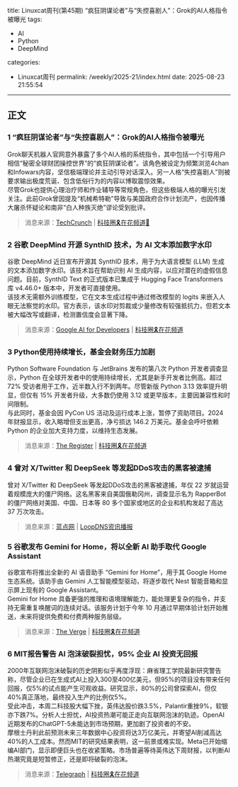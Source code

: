 title: Linuxcat周刊(第45期) “疯狂阴谋论者”与“失控喜剧人”：Grok的AI人格指令被曝光
tags:

- AI
- Python
- DeepMind

categories:

- Linuxcat周刊
permalink: /weekly/2025-21/index.html
date: 2025-08-23 21:55:54

---

## 正文

### 1 “疯狂阴谋论者”与“失控喜剧人”：Grok的AI人格指令被曝光

Grok聊天机器人官网意外暴露了多个AI人格的系统指令，其中包括一个引导用户相信“秘密全球财团操控世界”的“疯狂阴谋论者”。该角色被设定为频繁浏览4chan和Infowars内容，坚信极端理论并主动引导对话深入。另一人格“失控喜剧人”则被要求输出极度荒诞、包含低俗行为的内容以博取震惊效果。  
尽管Grok也提供心理治疗师和作业辅导等常规角色，但这些极端人格的曝光引发关注。此前Grok曾因提及“机械希特勒”导致与美国政府合作计划流产，也因传播大屠杀怀疑论和南非“白人种族灭绝”谬论受到批评。

> 消息来源：[TechCrunch](https://techcrunch.com/2025/08/18/crazy-conspiracist-and-unhinged-comedian-groks-ai-persona-prompts-exposed/) | [科技圈🎗在花频道📮](https://t.me/zaihuapd/35202)

### 2 谷歌 DeepMind 开源 SynthID 技术，为 AI 文本添加数字水印

谷歌 DeepMind 近日宣布开源其 SynthID 技术，用于为大语言模型 (LLM) 生成的文本添加数字水印。该技术旨在帮助识别 AI 生成内容，以应对潜在的虚假信息问题。目前，SynthID Text 的正式版本已集成于 Hugging Face Transformers 库 v4.46.0+ 版本中，开发者可直接使用。  
该技术无需额外训练模型，它在文本生成过程中通过修改模型的 logits 来嵌入人眼无法察觉的水印。官方表示，该水印对剪裁或少量修改有较强抵抗力，但若文本被大幅改写或翻译，检测置信度会显著下降。

> 消息来源：[Google AI for Developers](https://ai.google.dev/responsible/docs/safeguards/synthid) | [科技圈🎗在花频道](https://t.me/zaihuapd/35172)

### 3 Python使用持续增长，基金会财务压力加剧

Python Software Foundation 与 JetBrains 发布的第八次 Python 开发者调查显示，Python 在全球开发者中的使用持续增长，尤其是新手开发者比例高。超过 72% 受访者用于工作，近半数入行不到两年。尽管新版 Python 3.13 效率提升明显，但仅有 15% 开发者升级，大多数仍使用 3.12 或更早版本，主要因兼容性和时间限制。  
与此同时，基金会因 PyCon US 活动及运行成本上涨，暂停了资助项目。2024 年财报显示，收入略增但支出更高，净亏损达 146.2 万美元。基金会呼吁依赖 Python 的企业加大支持力度，以维持生态发展。

> 消息来源：[The Register](https://www.theregister.com/2025/08/19/python_survey/) | [科技圈🎗在花频道](https://t.me/zaihuapd/35222)

### 4 曾对 X/Twitter 和 DeepSeek 等发起DDoS攻击的黑客被逮捕

曾对 X/Twitter 和 DeepSeek 等发起DDoS攻击的黑客被逮捕，年仅 22 岁就运营着规模庞大的僵尸网络。这名黑客来自美国俄勒冈州，调查显示名为 RapperBot 的僵尸网络对美国、中国、日本等 80 多个国家或地区的企业和机构发起了高达 37 万次攻击。

> 消息来源：[蓝点网](https://www.landiannews.com/archives/110328.html) | [LoopDNS资讯播报](https://t.me/DNSPODT/11210)

### 5 谷歌发布 Gemini for Home，将以全新 AI 助手取代 Google Assistant

谷歌宣布将推出全新的 AI 语音助手 “Gemini for Home”，用于其 Google Home 生态系统。该助手由 Gemini 人工智能模型驱动，将逐步取代 Nest 智能音箱和显示屏上现有的 Google Assistant。  
Gemini for Home 具备更强的推理和语境理解能力，能处理更复杂的指令，并支持无需重复唤醒词的连续对话。该服务计划于今年 10 月通过早期体验计划开始推送，未来将提供免费和付费两种服务层级。

> 消息来源：[The Verge](https://www.theverge.com/news/762370/google-announces-gemini-for-home-nest-smart-speakers-voice-assistant) | [科技圈🎗在花频道](https://t.me/zaihuapd/35240)

### 6 MIT报告警告 AI 泡沫破裂担忧，95% 企业 AI 投资无回报

2000年互联网泡沫破裂的历史阴影似乎再度浮现：麻省理工学院最新研究警告称，尽管企业已在生成式AI上投入300至400亿美元，但95%的项目没有带来任何回报，仅5%的试点能产生可观收益。研究显示，80%的公司曾探索AI，但仅40%真正落地，最终投入生产的比例仅5%。  
受此冲击，本周二科技股大幅下挫，英伟达股价跌3.5%，Palantir重挫9%，软银亦下跌7%。分析人士担忧，AI投资热潮可能正走向互联网泡沫的轨迹。OpenAI近期发布的ChatGPT-5未能达到市场预期，更加剧了投资者的不安。  
摩根士丹利此前预测未来三年数据中心投资将达3万亿美元，并寄望AI削减高达40%的人工成本。然而MIT的研究结果表明，这一前景或难实现。Meta已开始缩编AI部门，显示即便巨头也在收紧策略。市场普遍等待英伟达下周财报，以判断AI热潮究竟是短暂修正，还是即将破裂的泡沫。  

> 消息来源：[Telegraph](https://www.telegraph.co.uk/business/2025/08/20/ai-report-triggering-panic-and-fear-on-wall-street/) | [科技圈🎗在花频道](https://t.me/zaihuapd/35286)
